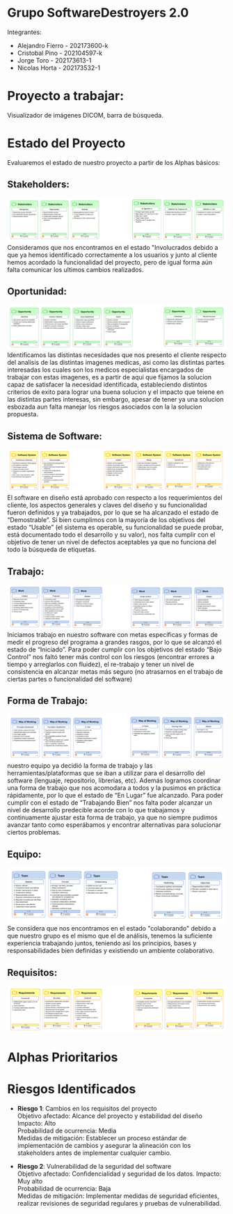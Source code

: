 # Grupo SoftwareDestroyers 2.0

Integrantes:  
* Alejandro Fierro - 202173600-k  
* Cristobal Pino - 202104597-k  
* Jorge Toro - 202173613-1  
* Nicolas Horta - 202173532-1  

# Proyecto a trabajar:
Visualizador de imágenes DICOM, barra de búsqueda.

# Estado del Proyecto
Evaluaremos el estado de nuestro proyecto a partir de los Alphas básicos:  

## Stakeholders:
![En acuerdo](images/stakeholders.png)
Consideramos que nos encontramos en el estado "Involucrados debido a que ya hemos identificado correctamente a los usuarios y junto al cliente hemos acordado la funcionalidad del proyecto, pero de igual forma aún falta comunicar los ultimos cambios realizados.  
## Oportunidad:  
![ingre](images/oportunidad.png)
 Identificamos las distintas necesidades que nos presento el cliente respecto del analisis de las distintas imagenes medicas, asi como las distintas partes interesadas los cuales son los medicos especialistas encargados de trabajar con estas imagenes, es a partir de aqui que fijamos la solucion capaz de satisfacer la necesidad identificada, estableciendo distintos criterios de exito para lograr una buena solucion y el impacto que teiene en las distintas partes interesas, sin embargo, apesar de tener ya una solucion esbozada aun falta manejar los riesgos asociados con la la solucion propuesta.    
## Sistema de Software:  
![ingre](images/softwaresystem.png)
El software en diseño está aprobado con respecto a los requerimientos del cliente, los aspectos generales y claves del diseño y su funcionalidad fueron definidos y ya trabajados, por lo que se ha alcanzado el estado de “Demostrable”. Si bien cumplimos con la mayoría de los objetivos del estado “Usable” (el sistema es operable, su funcionalidad se puede probar, está documentado todo el desarrollo y su valor), nos falta cumplir con el objetivo de tener un nivel de defectos aceptables ya que no funciona del todo la búsqueda de etiquetas.  
## Trabajo:  
![ingre](images/work.png)
Iniciamos trabajo en nuestro software con metas específicas y formas de medir el progreso del programa a grandes rasgos, por lo que se alcanzó el estado de “Iniciado”. Para poder cumplir con los objetivos del estado “Bajo Control” nos faltó tener más control con los riesgos (encontrar errores a tiempo y arreglarlos con fluidez), el re-trabajo y tener un nivel de consistencia en alcanzar metas más seguro (no atrasarnos en el trabajo de ciertas partes o funcionalidad del software)  
## Forma de Trabajo:  
![ingre](images/wayworking.png)
nuestro equipo ya decidió la forma de trabajo y las herramientas/plataformas que se iban a utilizar para el desarrollo del software (lenguaje, repositorio, librerías, etc). Además logramos coordinar una forma de trabajo que nos acomodara a todos y la pusimos en práctica rápidamente, por lo que el estado de “En Lugar” fue alcanzado. Para poder cumplir con el estado de “Trabajando Bien” nos falta poder alcanzar un nivel de desarrollo predecible acorde con lo que trabajamos y continuamente ajustar esta forma de trabajo, ya que no siempre pudimos avanzar tanto como esperábamos y encontrar alternativas para solucionar ciertos problemas.  

## Equipo:  
![ingre](images/team.png)
Se considera que nos encontramos en el estado "colaborando" debido a que nuestro grupo es el mismo que el de análisis, tenemos la suficiente experiencia trabajando juntos, teniendo así los principios, bases y responsabilidades bien definidas y existiendo un ambiente colaborativo.  
## Requisitos:  
![ingre](images/requeriments.png)

# Alphas Prioritarios
# Riesgos Identificados
* **Riesgo 1**: Cambios en los requisitos del proyecto  
Objetivo afectado: Alcance del proyecto y estabilidad del diseño  
Impacto: Alto  
Probabilidad de ocurrencia: Media  
Medidas de mitigación: Establecer un proceso estándar de implementación de cambios y asegurar la alineación con los stakeholders antes de implementar cualquier cambio.  

* **Riesgo 2**: Vulnerabilidad de la seguridad del software  
Objetivo afectado: Confidencialidad y seguridad de los datos.
Impacto: Muy alto  
Probabilidad de ocurrencia: Baja  
Medidas de mitigación: Implementar medidas de seguridad eficientes, realizar revisiones de seguridad regulares y pruebas de vulnerabilidad.  
